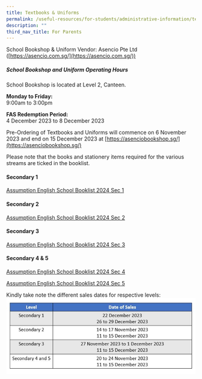 ```yaml
---
title: Textbooks & Uniforms
permalink: /useful-resources/for-students/administrative-information/textbooks-n-uniforms/
description: ""
third_nav_title: For Parents
---
```

School Bookshop &amp; Uniform Vendor: Asencio Pte Ltd ([https://asencio.com.sg/](https://asencio.com.sg/))
##### **School Bookshop and Uniform Operating Hours**
School Bookshop is located at Level 2, Canteen.

**Monday to Friday:** <br> 
9:00am to 3:00pm

**FAS Redemption Period:** <br>
4 December 2023 to 8 December 2023

Pre-Ordering of Textbooks and Uniforms will commence on 6 November 2023 and end on 15 December 2023 at [https://asenciobookshop.sg/](https://asenciobookshop.sg/)
  
Please note that the books and stationery items required for the various streams are ticked in the booklist.  

#### Secondary 1
[Assumption English School Booklist 2024 Sec 1](/files/assumption%20english%20school%20booklist%202024%20sec%201.pdf)


#### Secondary 2
[Assumption English School Booklist 2024 Sec 2](/files/assumption%20english%20school%20booklist%202024%20sec%202.pdf)

#### Secondary 3
[Assumption English School Booklist 2024 Sec 3](/files/assumption%20english%20school%20booklist%202024%20sec%203.pdf)

#### Secondary 4 &amp; 5
[Assumption English School Booklist 2024 Sec 4](/files/assumption%20english%20school%20booklist%202024%20sec%204.pdf)

[Assumption English School Booklist 2024 Sec 5](/files/assumption%20english%20school%20booklist%202024%20sec%205.pdf)

Kindly take note the different sales dates for respective levels:
![Bookshop Collection Dates](/images/bookshop%20collection%20dates.JPG)

